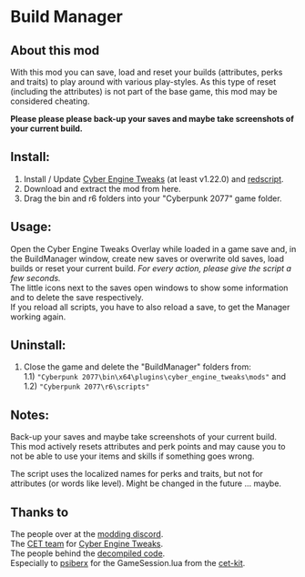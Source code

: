 # Build Manager
## About this mod

With this mod you can save, load and reset your builds (attributes, perks and traits) to play around with various play-styles.
As this type of reset (including the attributes) is not part of the base game, this mod may be considered cheating.

**Please please please back-up your saves and maybe take screenshots of your current build.**

## Install:
1) Install / Update [Cyber Engine Tweaks](https://www.nexusmods.com/cyberpunk2077/mods/107) (at least v1.22.0) and [redscript](https://www.nexusmods.com/cyberpunk2077/mods/1511).
2) Download and extract the mod from here.
3) Drag the bin and r6 folders into your "Cyberpunk 2077" game folder.

## Usage:
Open the Cyber Engine Tweaks Overlay while loaded in a game save and, in the BuildManager window, create new saves or overwrite old saves, load builds or reset your current build. *For every action, please give the script a few seconds.*  
The little icons next to the saves open windows to show some information and to delete the save respectively.  
If you reload all scripts, you have to also reload a save, to get the Manager working again.

## Uninstall:
1) Close the game and delete the "BuildManager" folders from:  
1.1)  `"Cyberpunk 2077\bin\x64\plugins\cyber_engine_tweaks\mods"` and
1.2) `"Cyberpunk 2077\r6\scripts"`

## Notes:
Back-up your saves and maybe take screenshots of your current build.   
This mod actively resets attributes and perk points and may cause you to not be able to use your items and skills if something goes wrong.

The script uses the localized names for perks and traits, but not for attributes (or words like level). Might be changed in the future ... maybe.

## Thanks to
The people over at the [modding discord](https://discord.gg/Epkq79kd96).  
The [CET team](https://github.com/yamashi/CyberEngineTweaks/graphs/contributors) for [Cyber Engine Tweaks](https://github.com/yamashi/CyberEngineTweaks).  
The people behind the [decompiled code](https://codeberg.org/adamsmasher/cyberpunk).  
Especially to [psiberx](https://www.nexusmods.com/users/108159138) for the GameSession.lua from the [cet-kit](https://github.com/psiberx/cp2077-cet-kit).